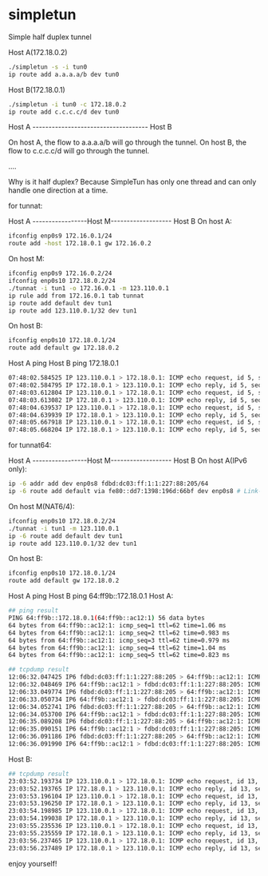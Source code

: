# simpletun
Simple half duplex tunnel

Host A(172.18.0.2)
```bash
./simpletun -s -i tun0 
ip route add a.a.a.a/b dev tun0
```

Host B(172.18.0.1)
```bash
./simpletun -i tun0 -c 172.18.0.2 
ip route add c.c.c.c/d dev tun0
```

Host A ------------------------------------ Host B

On host A, the flow to a.a.a.a/b will go through the tunnel.
On host B, the flow to c.c.c.c/d will go through the tunnel.

....

Why is it half duplex? Because SimpleTun has only one thread and can only handle one direction at a time.


for tunnat:

Host A -----------------Host M------------------- Host B
On host A:
```bash
ifconfig enp0s9 172.16.0.1/24
route add -host 172.18.0.1 gw 172.16.0.2
```

On host M:
```bash
ifconfig enp0s9 172.16.0.2/24
ifconfig enp0s10 172.18.0.2/24
./tunnat -i tun1 -o 172.16.0.1 -m 123.110.0.1
ip rule add from 172.16.0.1 tab tunnat
ip route add default dev tun1
ip route add 123.110.0.1/32 dev tun1
```

On host B:
```bash
ifconfig enp0s10 172.18.0.1/24
route add default gw 172.18.0.2
```

Host A ping Host B
ping 172.18.0.1 
```bash
07:48:02.584525 IP 123.110.0.1 > 172.18.0.1: ICMP echo request, id 5, seq 2167, length 64
07:48:02.584795 IP 172.18.0.1 > 123.110.0.1: ICMP echo reply, id 5, seq 2167, length 64
07:48:03.612804 IP 123.110.0.1 > 172.18.0.1: ICMP echo request, id 5, seq 2168, length 64
07:48:03.613082 IP 172.18.0.1 > 123.110.0.1: ICMP echo reply, id 5, seq 2168, length 64
07:48:04.639537 IP 123.110.0.1 > 172.18.0.1: ICMP echo request, id 5, seq 2169, length 64
07:48:04.639939 IP 172.18.0.1 > 123.110.0.1: ICMP echo reply, id 5, seq 2169, length 64
07:48:05.667918 IP 123.110.0.1 > 172.18.0.1: ICMP echo request, id 5, seq 2170, length 64
07:48:05.668204 IP 172.18.0.1 > 123.110.0.1: ICMP echo reply, id 5, seq 2170, length 64
```

for tunnat64:

Host A -----------------Host M------------------- Host B
On host A(IPv6 only):
```bash
ip -6 addr add dev enp0s8 fdbd:dc03:ff:1:1:227:88:205/64
ip -6 route add default via fe80::dd7:1398:196d:66bf dev enp0s8 # Link-local address fe80::dd7:1398:196d:66bf is at Host M
```

On host M(NAT6/4):
```bash
ifconfig enp0s10 172.18.0.2/24
./tunnat -i tun1 -m 123.110.0.1
ip -6 route add default dev tun1
ip route add 123.110.0.1/32 dev tun1
```

On host B:
```bash
ifconfig enp0s10 172.18.0.1/24
route add default gw 172.18.0.2
```

Host A ping Host B
ping 64:ff9b::172.18.0.1
Host A:
```bash
## ping result
PING 64:ff9b::172.18.0.1(64:ff9b::ac12:1) 56 data bytes
64 bytes from 64:ff9b::ac12:1: icmp_seq=1 ttl=62 time=1.06 ms
64 bytes from 64:ff9b::ac12:1: icmp_seq=2 ttl=62 time=0.983 ms
64 bytes from 64:ff9b::ac12:1: icmp_seq=3 ttl=62 time=0.979 ms
64 bytes from 64:ff9b::ac12:1: icmp_seq=4 ttl=62 time=1.04 ms
64 bytes from 64:ff9b::ac12:1: icmp_seq=5 ttl=62 time=0.823 ms

## tcpdump result
12:06:32.047425 IP6 fdbd:dc03:ff:1:1:227:88:205 > 64:ff9b::ac12:1: ICMP6, echo request, seq 1, length 64
12:06:32.048469 IP6 64:ff9b::ac12:1 > fdbd:dc03:ff:1:1:227:88:205: ICMP6, echo reply, seq 1, length 64
12:06:33.049774 IP6 fdbd:dc03:ff:1:1:227:88:205 > 64:ff9b::ac12:1: ICMP6, echo request, seq 2, length 64
12:06:33.050734 IP6 64:ff9b::ac12:1 > fdbd:dc03:ff:1:1:227:88:205: ICMP6, echo reply, seq 2, length 64
12:06:34.052741 IP6 fdbd:dc03:ff:1:1:227:88:205 > 64:ff9b::ac12:1: ICMP6, echo request, seq 3, length 64
12:06:34.053700 IP6 64:ff9b::ac12:1 > fdbd:dc03:ff:1:1:227:88:205: ICMP6, echo reply, seq 3, length 64
12:06:35.089208 IP6 fdbd:dc03:ff:1:1:227:88:205 > 64:ff9b::ac12:1: ICMP6, echo request, seq 4, length 64
12:06:35.090151 IP6 64:ff9b::ac12:1 > fdbd:dc03:ff:1:1:227:88:205: ICMP6, echo reply, seq 4, length 64
12:06:36.091186 IP6 fdbd:dc03:ff:1:1:227:88:205 > 64:ff9b::ac12:1: ICMP6, echo request, seq 5, length 64
12:06:36.091990 IP6 64:ff9b::ac12:1 > fdbd:dc03:ff:1:1:227:88:205: ICMP6, echo reply, seq 5, length 64
```

Host B:
```bash
## tcpdump result
23:03:52.193734 IP 123.110.0.1 > 172.18.0.1: ICMP echo request, id 13, seq 1, length 64
23:03:52.193765 IP 172.18.0.1 > 123.110.0.1: ICMP echo reply, id 13, seq 1, length 64
23:03:53.196104 IP 123.110.0.1 > 172.18.0.1: ICMP echo request, id 13, seq 2, length 64
23:03:53.196250 IP 172.18.0.1 > 123.110.0.1: ICMP echo reply, id 13, seq 2, length 64
23:03:54.198985 IP 123.110.0.1 > 172.18.0.1: ICMP echo request, id 13, seq 3, length 64
23:03:54.199038 IP 172.18.0.1 > 123.110.0.1: ICMP echo reply, id 13, seq 3, length 64
23:03:55.235536 IP 123.110.0.1 > 172.18.0.1: ICMP echo request, id 13, seq 4, length 64
23:03:55.235559 IP 172.18.0.1 > 123.110.0.1: ICMP echo reply, id 13, seq 4, length 64
23:03:56.237465 IP 123.110.0.1 > 172.18.0.1: ICMP echo request, id 13, seq 5, length 64
23:03:56.237489 IP 172.18.0.1 > 123.110.0.1: ICMP echo reply, id 13, seq 5, length 64
```

enjoy yourself!
